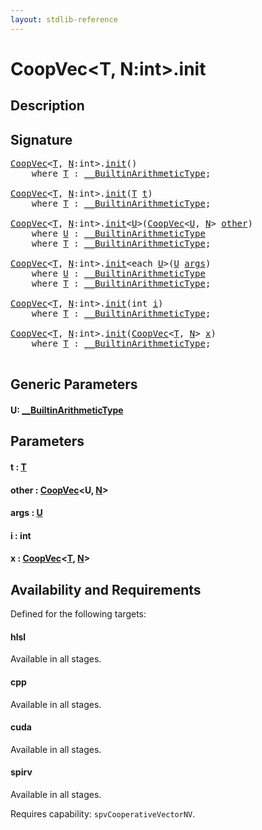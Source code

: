 ```yaml
---
layout: stdlib-reference
---
```


# CoopVec\<T, N:int\>\.init

## Description





## Signature 

<pre>
<a href="../types/coopvec-04/index" class="code_type">CoopVec</a>&lt;<a href="../types/coopvec-04/index#typeparam-T" class="code_type">T</a>, <a href="../types/coopvec-04/index#decl-N" class="code_var">N</a>:<span class="code_keyword">int</span>&gt;.<a href="init">init</a>()
    <span class='code_keyword'>where</span> <a href="../types/coopvec-04/index#typeparam-T" class="code_type">T</a> : <a href="../interfaces/0_builtinarithmetictype-029j/index" class="code_type">__BuiltinArithmeticType</a>;

<a href="../types/coopvec-04/index" class="code_type">CoopVec</a>&lt;<a href="../types/coopvec-04/index#typeparam-T" class="code_type">T</a>, <a href="../types/coopvec-04/index#decl-N" class="code_var">N</a>:<span class="code_keyword">int</span>&gt;.<a href="init">init</a>(<a href="../types/coopvec-04/index#typeparam-T" class="code_type">T</a> <a href="init#decl-t" class="code_param">t</a>)
    <span class='code_keyword'>where</span> <a href="../types/coopvec-04/index#typeparam-T" class="code_type">T</a> : <a href="../interfaces/0_builtinarithmetictype-029j/index" class="code_type">__BuiltinArithmeticType</a>;

<a href="../types/coopvec-04/index" class="code_type">CoopVec</a>&lt;<a href="../types/coopvec-04/index#typeparam-T" class="code_type">T</a>, <a href="../types/coopvec-04/index#decl-N" class="code_var">N</a>:<span class="code_keyword">int</span>&gt;.<a href="init">init</a>&lt;<a href="init#typeparam-U" class="code_type">U</a>&gt;(<a href="../types/coopvec-04/index" class="code_type">CoopVec</a>&lt;<a href="init#typeparam-U" class="code_type">U</a>, <a href="../types/coopvec-04/index#decl-N" class="code_var">N</a>&gt; <a href="init#decl-other" class="code_param">other</a>)
    <span class='code_keyword'>where</span> <a href="init#typeparam-U" class="code_type">U</a> : <a href="../interfaces/0_builtinarithmetictype-029j/index" class="code_type">__BuiltinArithmeticType</a>
    <span class='code_keyword'>where</span> <a href="../types/coopvec-04/index#typeparam-T" class="code_type">T</a> : <a href="../interfaces/0_builtinarithmetictype-029j/index" class="code_type">__BuiltinArithmeticType</a>;

<a href="../types/coopvec-04/index" class="code_type">CoopVec</a>&lt;<a href="../types/coopvec-04/index#typeparam-T" class="code_type">T</a>, <a href="../types/coopvec-04/index#decl-N" class="code_var">N</a>:<span class="code_keyword">int</span>&gt;.<a href="init">init</a>&lt;<span class="code_keyword">each</span> <a href="init#typeparam-U" class="code_type">U</a>&gt;(<a href="init#typeparam-U" class="code_type">U</a> <a href="init#decl-args" class="code_param">args</a>)
    <span class='code_keyword'>where</span> <a href="init#typeparam-U" class="code_type">U</a> : <a href="../interfaces/0_builtinarithmetictype-029j/index" class="code_type">__BuiltinArithmeticType</a>
    <span class='code_keyword'>where</span> <a href="../types/coopvec-04/index#typeparam-T" class="code_type">T</a> : <a href="../interfaces/0_builtinarithmetictype-029j/index" class="code_type">__BuiltinArithmeticType</a>;

<a href="../types/coopvec-04/index" class="code_type">CoopVec</a>&lt;<a href="../types/coopvec-04/index#typeparam-T" class="code_type">T</a>, <a href="../types/coopvec-04/index#decl-N" class="code_var">N</a>:<span class="code_keyword">int</span>&gt;.<a href="init">init</a>(<span class="code_keyword">int</span> <a href="init#decl-i" class="code_param">i</a>)
    <span class='code_keyword'>where</span> <a href="../types/coopvec-04/index#typeparam-T" class="code_type">T</a> : <a href="../interfaces/0_builtinarithmetictype-029j/index" class="code_type">__BuiltinArithmeticType</a>;

<a href="../types/coopvec-04/index" class="code_type">CoopVec</a>&lt;<a href="../types/coopvec-04/index#typeparam-T" class="code_type">T</a>, <a href="../types/coopvec-04/index#decl-N" class="code_var">N</a>:<span class="code_keyword">int</span>&gt;.<a href="init">init</a>(<a href="../types/coopvec-04/index" class="code_type">CoopVec</a>&lt;<a href="../types/coopvec-04/index#typeparam-T" class="code_type">T</a>, <a href="../types/coopvec-04/index#decl-N" class="code_var">N</a>&gt; <a href="init#decl-x" class="code_param">x</a>)
    <span class='code_keyword'>where</span> <a href="../types/coopvec-04/index#typeparam-T" class="code_type">T</a> : <a href="../interfaces/0_builtinarithmetictype-029j/index" class="code_type">__BuiltinArithmeticType</a>;

</pre>

## Generic Parameters

####  <a id="typeparam-U"></a>U: [\_\_BuiltinArithmeticType](../interfaces/0_builtinarithmetictype-029j/index)

## Parameters

####  <a id="decl-t"></a>t  : [T](../types/coopvec-04/index#typeparam-T)
####  <a id="decl-other"></a>other  : [CoopVec](../types/coopvec-04/index)\<U, [N](../types/coopvec-04/index#decl-N)\>
####  <a id="decl-args"></a>args  : [U](init#typeparam-U)
####  <a id="decl-i"></a>i  : int
####  <a id="decl-x"></a>x  : [CoopVec](../types/coopvec-04/index)\<[T](../types/coopvec-04/index#typeparam-T), [N](../types/coopvec-04/index#decl-N)\>

## Availability and Requirements

Defined for the following targets:

#### hlsl
Available in all stages.

#### cpp
Available in all stages.

#### cuda
Available in all stages.

#### spirv
Available in all stages.

Requires capability: `spvCooperativeVectorNV`.


